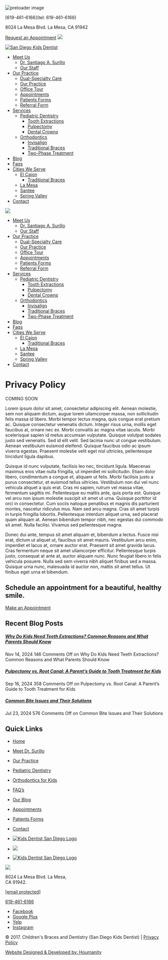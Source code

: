 ![preloader image](https://sandiegokidsdentist.com/wp-content/themes/wps_surillo/images/loading.gif)

[619-461-6166](tel: 619-461-6166)

8024 La Mesa Blvd. La Mesa, CA 91942

[Request an Appointment](https://sandiegokidsdentist.com/appointments/) [![](https://sandiegokidsdentist.com/wp-content/themes/wps_surillo/images/appointment-mobile.svg)](https://sandiegokidsdentist.com/appointments/)

[![San Diego Kids Dentist](https://sandiegokidsdentist.com/wp-content/themes/wps_surillo/images/brand-logo.svg)](https://sandiegokidsdentist.com/)

* [Meet Us](#)
    * [Dr. Santiago A. Surillo](https://sandiegokidsdentist.com/dr-surillo/)
    * [Our Staff](https://sandiegokidsdentist.com/our-staff/)
* [Our Practice](#)
    * [Dual-Specialty Care](https://sandiegokidsdentist.com/dual-specialty-care-pediatric-dentistry-orthodontics/)
    * [Our Practice](https://sandiegokidsdentist.com/our-practice/)
    * [Office Tour](https://sandiegokidsdentist.com/office-tour/)
    * [Appointments](https://sandiegokidsdentist.com/appointments/)
    * [Patients Forms](https://sandiegokidsdentist.com/patients-forms/)
    * [Referral Form](https://sandiegokidsdentist.com/referral-form/)
* [Services](#)
    * [Pediatric Dentistry](https://sandiegokidsdentist.com/pediatric-dentistry/)
        * [Tooth Extractions](https://sandiegokidsdentist.com/tooth-extractions/)
        * [Pulpectomy](https://sandiegokidsdentist.com/pulpectomy/)
        * [Dental Crowns](https://sandiegokidsdentist.com/dental-crowns-el-cajon/)
    * [Orthodontics](https://sandiegokidsdentist.com/orthodontics/)
        * [Invisalign](https://sandiegokidsdentist.com/invisalign/)
        * [Traditional Braces](https://sandiegokidsdentist.com/traditional-braces/)
        * [Two-Phase Treatment](https://sandiegokidsdentist.com/two-phase-treatment/)
* [Blog](https://sandiegokidsdentist.com/blog/)
* [Faqs](https://sandiegokidsdentist.com/faqs/)
* [Cities We Serve](#)
    * [El Cajon](https://sandiegokidsdentist.com/pediatric-dentist-el-cajon/)
        * [Traditional Braces](https://sandiegokidsdentist.com/traditional-braces-el-cajon/)
    * [La Mesa](https://sandiegokidsdentist.com/pediatric-dentist-in-la-mesa/)
    * [Santee](https://sandiegokidsdentist.com/best-pediatric-dentistry-in-santee/)
    * [Spring Valley](https://sandiegokidsdentist.com/best-pediatric-dentistry-in-spring-valley/)
* [Contact](https://sandiegokidsdentist.com/contact/)

[![](https://sandiegokidsdentist.com/wp-content/themes/wps_surillo/images/btn-mobile-menu.svg)](#)

* [Meet Us](#)
    * [Dr. Santiago A. Surillo](https://sandiegokidsdentist.com/dr-surillo/)
    * [Our Staff](https://sandiegokidsdentist.com/our-staff/)
* [Our Practice](#)
    * [Dual-Specialty Care](https://sandiegokidsdentist.com/dual-specialty-care-pediatric-dentistry-orthodontics/)
    * [Our Practice](https://sandiegokidsdentist.com/our-practice/)
    * [Office Tour](https://sandiegokidsdentist.com/office-tour/)
    * [Appointments](https://sandiegokidsdentist.com/appointments/)
    * [Patients Forms](https://sandiegokidsdentist.com/patients-forms/)
    * [Referral Form](https://sandiegokidsdentist.com/referral-form/)
* [Services](#)
    * [Pediatric Dentistry](https://sandiegokidsdentist.com/pediatric-dentistry/)
        * [Tooth Extractions](https://sandiegokidsdentist.com/tooth-extractions/)
        * [Pulpectomy](https://sandiegokidsdentist.com/pulpectomy/)
        * [Dental Crowns](https://sandiegokidsdentist.com/dental-crowns-el-cajon/)
    * [Orthodontics](https://sandiegokidsdentist.com/orthodontics/)
        * [Invisalign](https://sandiegokidsdentist.com/invisalign/)
        * [Traditional Braces](https://sandiegokidsdentist.com/traditional-braces/)
        * [Two-Phase Treatment](https://sandiegokidsdentist.com/two-phase-treatment/)
* [Blog](https://sandiegokidsdentist.com/blog/)
* [Faqs](https://sandiegokidsdentist.com/faqs/)
* [Cities We Serve](#)
    * [El Cajon](https://sandiegokidsdentist.com/pediatric-dentist-el-cajon/)
        * [Traditional Braces](https://sandiegokidsdentist.com/traditional-braces-el-cajon/)
    * [La Mesa](https://sandiegokidsdentist.com/pediatric-dentist-in-la-mesa/)
    * [Santee](https://sandiegokidsdentist.com/best-pediatric-dentistry-in-santee/)
    * [Spring Valley](https://sandiegokidsdentist.com/best-pediatric-dentistry-in-spring-valley/)
* [Contact](https://sandiegokidsdentist.com/contact/)

Privacy Policy
==============

COMING SOON

Lorem ipsum dolor sit amet, consectetur adipiscing elit. Aenean molestie, sem non aliquam dictum, augue lorem ullamcorper massa, non sollicitudin felis massa id libero. Morbi tempor lectus magna, quis congue erat pretium ac. Quisque consectetur venenatis dictum. Integer risus urna, mollis eget faucibus at, ornare nec ex. Morbi convallis ac magna vitae iaculis. Morbi scelerisque sapien id metus accumsan vulputate. Quisque volutpat sodales justo sed venenatis. Sed id elit velit. Sed lacinia nunc ut congue vestibulum. Aenean vestibulum euismod eleifend. Quisque faucibus odio ac ipsum viverra egestas. Praesent molestie velit eget nisl ultricies, pellentesque tincidunt ligula dapibus.

Quisque id nunc vulputate, facilisis leo nec, tincidunt ligula. Maecenas maximus eros vitae nulla fringilla, ut imperdiet mi sollicitudin. Etiam dolor libero, condimentum a congue et, aliquam ut felis. Morbi facilisis justo a purus consectetur, et euismod tellus ultricies. Vestibulum non dui vel nunc vehicula aliquet a quis erat. Cras mi sapien, rutrum vel massa vitae, fermentum sagittis mi. Pellentesque eu mattis ante, quis porta est. Quisque vel arcu non ipsum molestie suscipit sit amet ut urna. Quisque porttitor id orci in consectetur. Cum sociis natoque penatibus et magnis dis parturient montes, nascetur ridiculus mus. Nam sed arcu magna. Cras sit amet turpis in turpis fringilla lobortis. Pellentesque interdum aliquet urna, sed placerat quam aliquam at. Aenean bibendum tempor nibh, nec egestas dui commodo sit amet. Nulla facilisi. Vivamus sed pellentesque magna.

Donec dui ante, tempus sit amet aliquam et, bibendum a lectus. Fusce nisi erat, dictum ut aliquet ut, faucibus sit amet mauris. Vestibulum arcu enim, imperdiet et lacus at, ornare auctor erat. Praesent sit amet gravida lacus. Cras fermentum neque sit amet ullamcorper efficitur. Pellentesque turpis justo, consequat at ante at, auctor aliquam nunc. Nunc feugiat libero in felis vehicula posuere. Nulla sed sem viverra nibh aliquet finibus sed a massa. Quisque urna nunc, malesuada id auctor non, mattis sit amet tellus. Ut finibus eget urna et bibendum.

Schedule an appointment for a beautiful, healthy smile.
-------------------------------------------------------

[Make an Appointment](https://sandiegokidsdentist.com/appointments/)

Recent Blog Posts
-----------------

##### [Why Do Kids Need Teeth Extractions? Common Reasons and What Parents Should Know](https://sandiegokidsdentist.com/why-do-kids-need-teeth-extractions-common-reasons-and-what-parents-should-know/)

Nov 14, 2024 146 Comments Off on Why Do Kids Need Teeth Extractions? Common Reasons and What Parents Should Know

##### [Pulpectomy vs. Root Canal: A Parent’s Guide to Tooth Treatment for Kids](https://sandiegokidsdentist.com/pulpectomy-vs-root-canal-a-parents-guide-to-tooth-treatment-for-kids/)

Sep 16, 2024 358 Comments Off on Pulpectomy vs. Root Canal: A Parent’s Guide to Tooth Treatment for Kids

##### [Common Bite Issues and Their Solutions](https://sandiegokidsdentist.com/common-bite-issues-and-their-solutions/)

Jul 23, 2024 576 Comments Off on Common Bite Issues and Their Solutions

Quick Links
-----------

* [Home](https://sandiegokidsdentist.com/)
* [Meet Dr. Surillo](https://sandiegokidsdentist.com/dr-surillo/)
* [Our Practice](https://sandiegokidsdentist.com/our-practice/)
* [Pediatric Dentistry](https://sandiegokidsdentist.com/pediatric-dentistry/)
* [Orthodontics for Kids](https://sandiegokidsdentist.com/orthodontics/)

* [FAQ’s](https://sandiegokidsdentist.com/faqs/)
* [Our Blog](https://sandiegokidsdentist.com/blog/)
* [Appointments](https://sandiegokidsdentist.com/appointments/)
* [Patients Forms](https://sandiegokidsdentist.com/patients-forms/)
* [Contact](https://sandiegokidsdentist.com/contact/)

* [![Kids Dentist San Diego Logo](https://sandiegokidsdentist.com/wp-content/themes/wps_surillo/images/footer-other-logo1.png)](https://www.abpd.org/)
* [![](https://sandiegokidsdentist.com/wp-content/themes/wps_surillo/images/footer-other-logo3.png)](https://www.americanboardortho.com/)
* [![Kids Dentist San Diego Logo](https://sandiegokidsdentist.com/wp-content/themes/wps_surillo/images/footer-other-logo2.png)](https://sandiegokidsdentist.com/children-international/)

![](https://sandiegokidsdentist.com/wp-content/themes/wps_surillo/images/brand-footer.svg)

8024 La Mesa Blvd. La Mesa,  
CA 91942.

[\[email protected\]](https://sandiegokidsdentist.com/cdn-cgi/l/email-protection)

[619-461-6166](tel:+16194616166)

* [Facebook](https://www.facebook.com/#!/pages/Childrens-Braces-and-Dentistry/10150134206290220?fref=ts)
* [Google Plus](https://www.google.com/maps/place/Dr.+Surillo%E2%80%99s+Center+for+Pediatric+Dentistry+%26+Orthodontics/@32.7637876,-117.02656,17z/data=!3m2!4b1!5s0x80d9572329ca61e1:0xd485c7f6ff135363!4m6!3m5!1s0x80d957233a319291:0xb1286fe659d13269!8m2!3d32.7637831!4d-117.0239851!16s%2Fg%2F1thgbrff?entry=ttu)
* [Yelp](https://www.yelp.com/biz/childrens-braces-and-dentistry-la-mesa-2)
* [Instagram](https://www.instagram.com/childrensbracesanddentistry/)

© 2017. Children's Braces and Dentistry (San Diego Kids Dentist) | [Privacy Policy](https://sandiegokidsdentist.com/common-bite-issues-and-their-solutions/)

[Website Designed & Developed by: Houmanity](https://www.houmanity.com/)